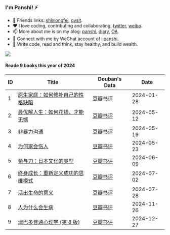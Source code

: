 ### I'm Panshi! ⚡

- 🌱 Friends links: [shixiongfei](https://github.com/shixiongfei), [qysit](http://www.qysit.com/).
- ❤️ I love coding, contributing and collaborating, [twitter](http://twitter.com/geekpanshi), [weibo](https://weibo.com/u/6726260941).
- 📫 More about me is on my blog: [panshi](https://www.geekpanshi.com/panshi/), [diary](https://www.shixingang.com/diary/), [OA](https://nas.qysit.com:2046/geekpanshi/panshi_imgs/-/raw/main/sxgic/mp.png).
- 💬 Connect with me by WeChat account of [iipanshi](https://nas.qysit.com:2046/geekpanshi/panshi_imgs/-/raw/main/images/about/panshidushuhui.png).
- 🚀 Write code, read and think, stay healthy, and build wealth.

<a href="https://github-readme-streak-stats.herokuapp.com/?user=xingangshi&theme=default&ring=FFB19A&hide_border=false&currStreakNum=F6A085&fire=F6A085&currStreakLabel=F6A085&date_format=%5BY%20%5DM%20j"><p align="left"><img src="https://github-readme-streak-stats.herokuapp.com/?user=xingangshi&theme=default&ring=FFB19A&hide_border=false&currStreakNum=F6A085&fire=F6A085&currStreakLabel=F6A085&date_format=%5BY%20%5DM%20j"></p></a>
  
<!--
[![Panshi's github stats](https://github-readme-stats.vercel.app/api?username=xingangshi&count_private=true&show_icons=true&theme=default&show_owner=true)](https://github-readme-stats.vercel.app/api?username=xingangshi&count_private=true&show_icons=true&theme=default&show_owner=true)
-->

<!--START_SECTION:my_kindle-->
#### Reade 9 books this year of 2024

| ID   | Title                                                                        | Douban's Data                                         | Date       |
| ---- | ---------------------------------------------------------------------------- | ----------------------------------------------------- | ---------- |
| 1    | [原生家庭：如何修补自己的性格缺陷](https://item.jd.com/10067626211296.html)  | [豆瓣书评](https://book.douban.com/subject/30199434/) | 2024-01-28 |
| 2    | [最优解人生：如何花钱，才能无憾](https://item.jd.com/13829434.html)          | [豆瓣书评](https://book.douban.com/subject/36242339/) | 2024-05-12 |
| 3    | [非暴力沟通](https://item.jd.com/14188074632.html)                           | [豆瓣书评](https://book.douban.com/subject/3533221/)  | 2024-05-19 |
| 4    | [为何家会伤人](https://item.jd.com/10095469765488.html)                      | [豆瓣书评](https://book.douban.com/subject/30359352/) | 2024-05-23 |
| 5    | [菊与刀：日本文化的类型](https://item.jd.com/12376304.html)                  | [豆瓣书评](https://book.douban.com/subject/1022238/)  | 2024-06-09 |
| 6    | [终身成长：重新定义成功的思维模式](https://item.jd.com/12198327.html)        | [豆瓣书评](https://book.douban.com/subject/27154533/) | 2024-07-02 |
| 7    | [活出生命的意义](https://item.jd.com/10039930252193.html)                    | [豆瓣书评](https://book.douban.com/subject/5330333/)  | 2024-07-28 |
| 8    | [人为什么会生病](https://item.jd.com/13717458.html)                          | [豆瓣书评](https://book.douban.com/subject/35858210/) | 2024-11-26 |
| 9    | [津巴多普通心理学 (第 8 版)](https://item.jd.com/13752206.html)              | [豆瓣书评](https://book.douban.com/subject/35897952/) | 2024-12-27 |

<!--END_SECTION:my_kindle-->

<!--
#### Published 4 official account articles

1. 2023-01-05 [新年快乐/我与苟机器的二三事（2）](https://mp.weixin.qq.com/s/hyizq_G2PPwHBQ6k7X9m6w)
2. 2023-01-10 [图解生活 —— 遛狗还是被狗遛？](https://mp.weixin.qq.com/s/3XQ_Wb58MVzAF_lsbEI9nQ)
3. 2023-01-17 [寄语 2023，勤勉守正](https://mp.weixin.qq.com/s/BVD83Im75pqA4BeU8YuJyg)
4. 2023-01-27 [三加一快读 —— 软瘾](https://mp.weixin.qq.com/s/O0pIrVRA9RQcwMoKnwnt4w)
-->

<!--
- 👯 I’m looking to collaborate on [geekpanshi org](https://github.com/geekpanshi).
- 🤔 History of status:
  - [ ] 2022, master front-end technology.
  - [ ] Just for coding.
  - [ ] Coding is all my life.
  - [ ] For coding.
  - [x] New start. 2024-05-06.
- ⚡ About me

>
> ![Panshi's github stats](https://github-readme-stats.vercel.app/api?username=xingangshi&show_icons=true&theme=cobalt)
>
> ![Top Langs](https://github-readme-stats.vercel.app/api/top-langs/?username=xingangshi&layout=compact)

**xingangshi/xingangshi** is a ✨ _special_ ✨ repository because its `README.md` (this file) appears on your GitHub profile.

Here are some ideas to get you started:

- 🔭 I’m currently working on ...
- 🌱 I’m currently learning ...
- 👯 I’m looking to collaborate on ...
- 🤔 I’m looking for help with ...
- 💬 Ask me about ...
- 📫 How to reach me: ...
- 😄 Pronouns: ...
- ⚡ Fun fact: ...
-->
